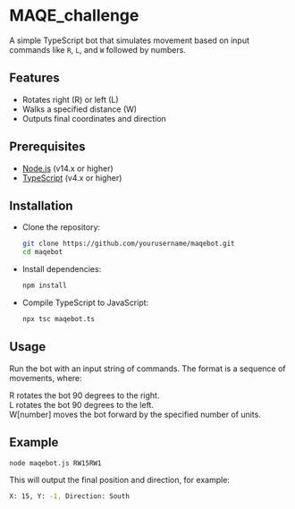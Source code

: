 # MAQE_challenge

A simple TypeScript bot that simulates movement based on input commands like `R`, `L`, and `W` followed by numbers.

## Features

- Rotates right (R) or left (L)
- Walks a specified distance (W)
- Outputs final coordinates and direction

## Prerequisites

- [Node.js](https://nodejs.org/) (v14.x or higher)
- [TypeScript](https://www.typescriptlang.org/) (v4.x or higher)

## Installation

- Clone the repository:

   ```bash
   git clone https://github.com/yourusername/maqebot.git
   cd maqebot
   ```

- Install dependencies:

    ```bash
    npm install
    ```

- Compile TypeScript to JavaScript:

    ```bash
    npx tsc maqebot.ts
    ```

## Usage

Run the bot with an input string of commands. The format is a sequence of movements, where:

R rotates the bot 90 degrees to the right.\
L rotates the bot 90 degrees to the left.\
W[number] moves the bot forward by the specified number of units.

## Example

```bash
node maqebot.js RW15RW1
```

This will output the final position and direction, for example:

```bash
X: 15, Y: -1, Direction: South
```
